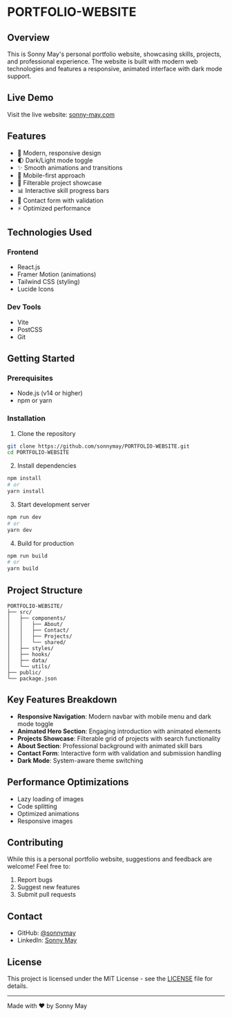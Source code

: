 # PORTFOLIO-WEBSITE

## Overview
This is Sonny May's personal portfolio website, showcasing skills, projects, and professional experience. The website is built with modern web technologies and features a responsive, animated interface with dark mode support.

## Live Demo
Visit the live website: [sonny-may.com](https://www.sonny-may.com/)

## Features
- 🎨 Modern, responsive design
- 🌓 Dark/Light mode toggle
- ✨ Smooth animations and transitions
- 📱 Mobile-first approach
- 📂 Filterable project showcase
- 📊 Interactive skill progress bars
- 📝 Contact form with validation
- ⚡ Optimized performance

## Technologies Used
### Frontend
- React.js
- Framer Motion (animations)
- Tailwind CSS (styling)
- Lucide Icons

### Dev Tools
- Vite
- PostCSS
- Git

## Getting Started

### Prerequisites
- Node.js (v14 or higher)
- npm or yarn

### Installation
1. Clone the repository
```bash
git clone https://github.com/sonnymay/PORTFOLIO-WEBSITE.git
cd PORTFOLIO-WEBSITE
```

2. Install dependencies
```bash
npm install
# or
yarn install
```

3. Start development server
```bash
npm run dev
# or
yarn dev
```

4. Build for production
```bash
npm run build
# or
yarn build
```

## Project Structure
```
PORTFOLIO-WEBSITE/
├── src/
│   ├── components/         
│   │   ├── About/
│   │   ├── Contact/
│   │   ├── Projects/
│   │   └── shared/
│   ├── styles/            
│   ├── hooks/
│   ├── data/
│   └── utils/
├── public/
└── package.json
```

## Key Features Breakdown
- **Responsive Navigation**: Modern navbar with mobile menu and dark mode toggle
- **Animated Hero Section**: Engaging introduction with animated elements
- **Projects Showcase**: Filterable grid of projects with search functionality
- **About Section**: Professional background with animated skill bars
- **Contact Form**: Interactive form with validation and submission handling
- **Dark Mode**: System-aware theme switching

## Performance Optimizations
- Lazy loading of images
- Code splitting
- Optimized animations
- Responsive images

## Contributing
While this is a personal portfolio website, suggestions and feedback are welcome! Feel free to:
1. Report bugs
2. Suggest new features
3. Submit pull requests

## Contact
- GitHub: [@sonnymay](https://github.com/sonnymay)
- LinkedIn: [Sonny May](https://linkedin.com/in/sonnymay)

## License
This project is licensed under the MIT License - see the [LICENSE](LICENSE) file for details.

---
Made with ❤️ by Sonny May
